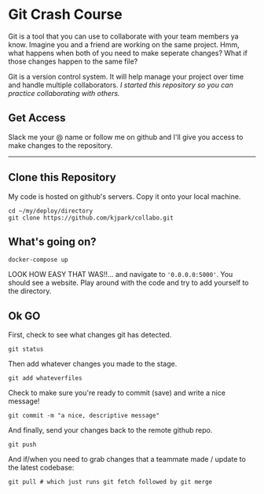 # Git Crash Course
Git is a tool that you can use to collaborate with your team members ya know. 
Imagine you and a friend are working on the same project. Hmm, what happens
when both of you need to make seperate changes? What if those changes happen
to the same file?

Git is a version control system. It will help manage your project over time
and handle multiple collaborators. *I started this repository so you can
practice collaborating with others.*

## Get Access
Slack me your @ name or follow me on github and I'll give you access to make
changes to the repository.

-----

## Clone this Repository
My code is hosted on github's servers. Copy it onto your local machine.
```
cd ~/my/deploy/directory
git clone https://github.com/kjpark/collabo.git
```

## What's going on?
```docker-compose up```

LOOK HOW EASY THAT WAS!!... and navigate to `'0.0.0.0:5000'`. You should see a website. Play around with
the code and try to add yourself to the directory.

## Ok GO
First, check to see what changes git has detected.

```git status```

Then add whatever changes you made to the stage.

```git add whateverfiles```

Check to make sure you're ready to commit (save) and write a nice message!

```git commit -m "a nice, descriptive message"```

And finally, send your changes back to the remote github repo.

```git push```

And if/when you need to grab changes that a teammate made / update to the
latest codebase:

```git pull # which just runs git fetch followed by git merge```